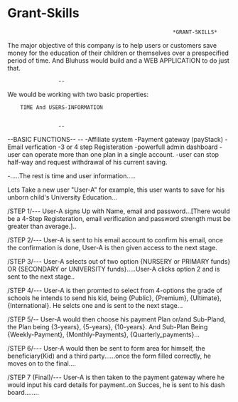 # Grant-Skills

														*GRANT-SKILLS*

The major objective of this company is to help users or customers save money for the education of their children or themselves over a prespecified period of time. And Bluhuss would build and a WEB APPLICATION to do just that.

					--
We would be working with two basic properties:
		
		TIME And USERS-INFORMATION


					--
--BASIC FUNCTIONS--
		--
-Affiliate system
-Payment gateway (payStack)
-Email verfication 
-3 or 4 step Registeration
-powerfull admin dashboard
-user can operate more than one plan in a single account.
-user can stop half-way and request withdrawal of his current saving.

-.....The rest is time and user information.....






Lets Take a new user "User-A" for example, this user wants to save for his unborn child's University Education...

/STEP 1/--- User-A signs Up with Name, email and password...[There would be a 4-Step Registeration, email verification and password strength must be greater than average.]..

/STEP 2/---  User-A is sent to his email account to confirm his email, once the confirmation is done, User-A is then given access to the next stage.

/STEP 3/--- User-A selects out of two option {NURSERY or PRIMARY funds} OR {SECONDARY or UNIVERSITY funds}.....User-A clicks option 2 and is sent to the next stage..

/STEP 4/--- User-A  is then promted to select from 4-options the grade of schools he intends to send his kid, being {Public}, {Premium}, {Ultimate}, {International}. He selcts one and is sent to  the next stage...

/STEP 5/-- User-A would then choose his payment Plan or/and Sub-Pland, the Plan being {3-years}, {5-years}, {10-years}. And Sub-Plan Being {Weekly-Payment}, {Monthly-Payments}, {Quarterly_payments}...

/STEP 6/--- User-A would then be sent to form area for himself, the beneficiary(Kid) and a third party......once the form filled correctly, he moves on to the final....

/STEP 7 (Final)/---  User-A is then taken to the payment gateway where he would input his card details for payment..on Succes, he is sent to his dash board........








